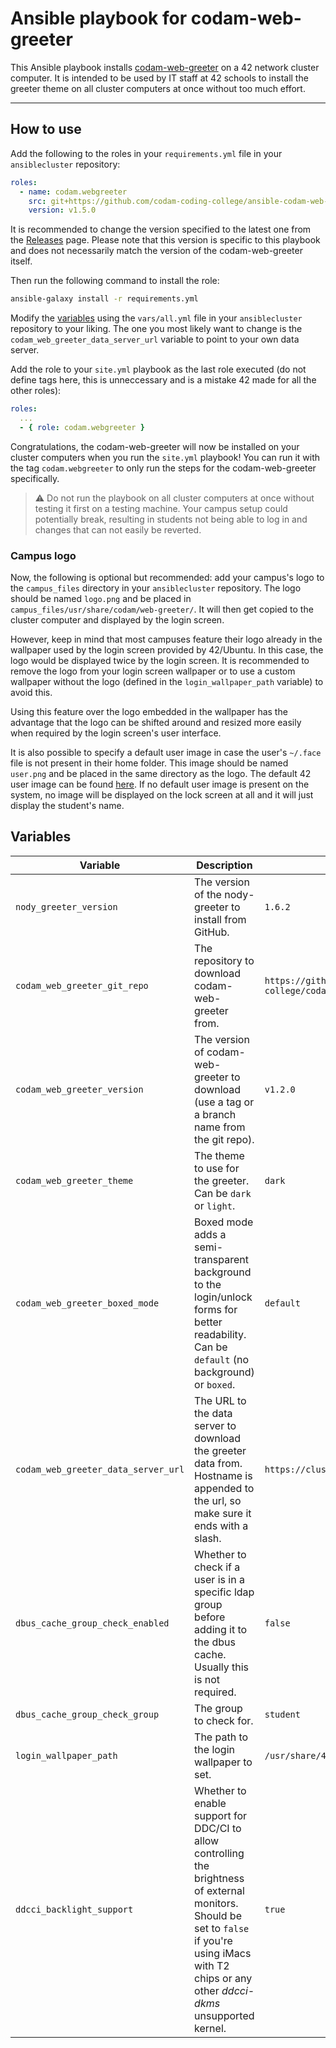 # Ansible playbook for codam-web-greeter
This Ansible playbook installs [codam-web-greeter](https://github.com/codam-coding-college/codam-web-greeter) on a 42 network cluster computer. It is intended to be used by IT staff at 42 schools to install the greeter theme on all cluster computers at once without too much effort.

---

## How to use
Add the following to the roles in your `requirements.yml` file in your `ansiblecluster` repository:
```yaml
roles:
  - name: codam.webgreeter
    src: git+https://github.com/codam-coding-college/ansible-codam-web-greeter.git
    version: v1.5.0
```
It is recommended to change the version specified to the latest one from the [Releases](https://github.com/codam-coding-college/ansible-codam-web-greeter/releases) page. Please note that this version is specific to this playbook and does not necessarily match the version of the codam-web-greeter itself.

Then run the following command to install the role:
```bash
ansible-galaxy install -r requirements.yml
```

Modify the [variables](#variables) using the `vars/all.yml` file in your `ansiblecluster` repository to your liking. The one you most likely want to change is the `codam_web_greeter_data_server_url` variable to point to your own data server.

Add the role to your `site.yml` playbook as the last role executed (do not define tags here, this is unneccessary and is a mistake 42 made for all the other roles):
```yaml
roles:
  ...
  - { role: codam.webgreeter }
```

Congratulations, the codam-web-greeter will now be installed on your cluster computers when you run the `site.yml` playbook! You can run it with the tag `codam.webgreeter` to only run the steps for the codam-web-greeter specifically.

> ⚠️ Do not run the playbook on all cluster computers at once without testing it first on a testing machine. Your campus setup could potentially break, resulting in students not being able to log in and changes that can not easily be reverted.

### Campus logo
Now, the following is optional but recommended: add your campus's logo to the `campus_files` directory in your `ansiblecluster` repository. The logo should be named `logo.png` and be placed in `campus_files/usr/share/codam/web-greeter/`. It will then get copied to the cluster computer and displayed by the login screen.

However, keep in mind that most campuses feature their logo already in the wallpaper used by the login screen provided by 42/Ubuntu. In this case, the logo would be displayed twice by the login screen. It is recommended to remove the logo from your login screen wallpaper or to use a custom wallpaper without the logo (defined in the `login_wallpaper_path` variable) to avoid this.

Using this feature over the logo embedded in the wallpaper has the advantage that the logo can be shifted around and resized more easily when required by the login screen's user interface.

It is also possible to specify a default user image in case the user's `~/.face` file is not present in their home folder. This image should be named `user.png` and be placed in the same directory as the logo. The default 42 user image can be found [here](https://github.com/codam-coding-college/ansible-codam-web-greeter/blob/main/files/usr/share/codam/web-greeter/user.png). If no default user image is present on the system, no image will be displayed on the lock screen at all and it will just display the student's name.

## Variables
| Variable | Description | Default value |
|----------|---------|-------------|
| `nody_greeter_version` | The version of the nody-greeter to install from GitHub. | `1.6.2` |
| `codam_web_greeter_git_repo` | The repository to download codam-web-greeter from. | `https://github.com/codam-coding-college/codam-web-greeter` |
| `codam_web_greeter_version` | The version of codam-web-greeter to download (use a tag or a branch name from the git repo). | `v1.2.0` |
| `codam_web_greeter_theme` | The theme to use for the greeter. Can be `dark` or `light`. | `dark` |
| `codam_web_greeter_boxed_mode` | Boxed mode adds a semi-transparent background to the login/unlock forms for better readability. Can be `default` (no background) or `boxed`. | `default` |
| `codam_web_greeter_data_server_url` | The URL to the data server to download the greeter data from. Hostname is appended to the url, so make sure it ends with a slash. | `https://clusterdata.codam.nl/api/config/` |
| `dbus_cache_group_check_enabled`| Whether to check if a user is in a specific ldap group before adding it to the dbus cache. Usually this is not required. | `false` |
| `dbus_cache_group_check_group`| The group to check for. | `student` |
| `login_wallpaper_path` | The path to the login wallpaper to set. | `/usr/share/42/login-screen.jpg` |
| `ddcci_backlight_support` | Whether to enable support for DDC/CI to allow controlling the brightness of external monitors. Should be set to `false` if you're using iMacs with T2 chips or any other *ddcci-dkms* unsupported kernel. | `true` |
